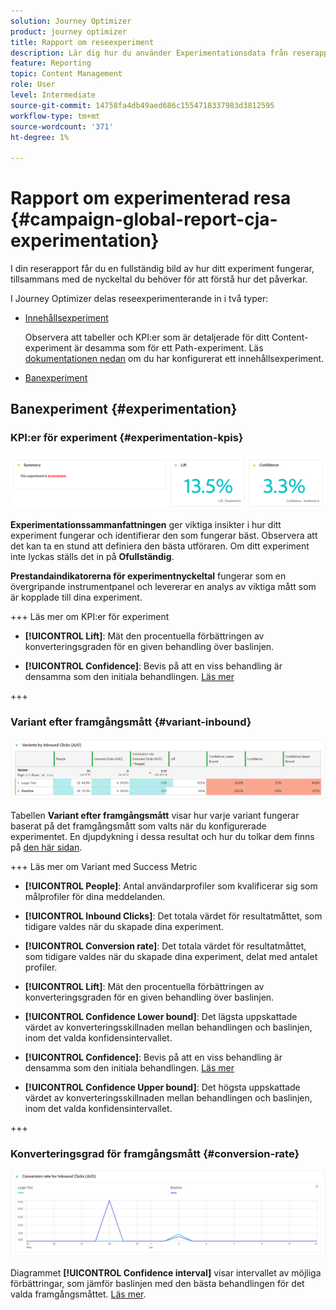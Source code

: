 ```yaml
---
solution: Journey Optimizer
product: journey optimizer
title: Rapport om reseexperiment
description: Lär dig hur du använder Experimentationsdata från reserapporten
feature: Reporting
topic: Content Management
role: User
level: Intermediate
source-git-commit: 14758fa4db49aed686c1554718337983d3812595
workflow-type: tm+mt
source-wordcount: '371'
ht-degree: 1%

---
```


# Rapport om experimenterad resa {#campaign-global-report-cja-experimentation}

I din reserapport får du en fullständig bild av hur ditt experiment fungerar, tillsammans med de nyckeltal du behöver för att förstå hur det påverkar.

I Journey Optimizer delas reseexperimenterande in i två typer:

* [Innehållsexperiment](../content-management/content-experiment.md)

  Observera att tabeller och KPI:er som är detaljerade för ditt Content-experiment är desamma som för ett Path-experiment. Läs [dokumentationen nedan](#experimentation) om du har konfigurerat ett innehållsexperiment.

* [Banexperiment](../building-journeys/optimize.md)

## Banexperiment {#experimentation}

### KPI:er för experiment {#experimentation-kpis}

![](assets/journey-report-experiment-1.png)

**Experimentationssammanfattningen** ger viktiga insikter i hur ditt experiment fungerar och identifierar den som fungerar bäst. Observera att det kan ta en stund att definiera den bästa utföraren. Om ditt experiment inte lyckas ställs det in på **Ofullständig**.

**Prestandaindikatorerna för experimentnyckeltal** fungerar som en övergripande instrumentpanel och levererar en analys av viktiga mått som är kopplade till dina experiment.

+++ Läs mer om KPI:er för experiment

* **[!UICONTROL Lift]**: Mät den procentuella förbättringen av konverteringsgraden för en given behandling över baslinjen.

* **[!UICONTROL Confidence]**: Bevis på att en viss behandling är densamma som den initiala behandlingen. [Läs mer](../content-management/experiment-calculations.md#understand-confidence)

+++



### Variant efter framgångsmått {#variant-inbound}

![](assets/cja-experimentation-variants.png)

Tabellen **Variant efter framgångsmått** visar hur varje variant fungerar baserat på det framgångsmått som valts när du konfigurerade experimentet.
En djupdykning i dessa resultat och hur du tolkar dem finns på [den här sidan](../content-management/get-started-experiment.md#interpret-results).

+++ Läs mer om Variant med Success Metric

* **[!UICONTROL People]**: Antal användarprofiler som kvalificerar sig som målprofiler för dina meddelanden.

* **[!UICONTROL Inbound Clicks]**: Det totala värdet för resultatmåttet, som tidigare valdes när du skapade dina experiment.

* **[!UICONTROL Conversion rate]**: Det totala värdet för resultatmåttet, som tidigare valdes när du skapade dina experiment, delat med antalet profiler.

* **[!UICONTROL Lift]**: Mät den procentuella förbättringen av konverteringsgraden för en given behandling över baslinjen.

* **[!UICONTROL Confidence Lower bound]**: Det lägsta uppskattade värdet av konverteringsskillnaden mellan behandlingen och baslinjen, inom det valda konfidensintervallet.

* **[!UICONTROL Confidence]**: Bevis på att en viss behandling är densamma som den initiala behandlingen. [Läs mer](../content-management/experiment-calculations.md#understand-confidence)

* **[!UICONTROL Confidence Upper bound]**: Det högsta uppskattade värdet av konverteringsskillnaden mellan behandlingen och baslinjen, inom det valda konfidensintervallet.

+++

### Konverteringsgrad för framgångsmått {#conversion-rate}

![](assets/cja-experimentation-conversion.png)

Diagrammet **[!UICONTROL Confidence interval]** visar intervallet av möjliga förbättringar, som jämför baslinjen med den bästa behandlingen för det valda framgångsmåttet. [Läs mer](../content-management/experiment-calculations.md#confidence-intervals).
